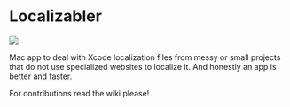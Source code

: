 # Localizabler

![](http://ralcr.com/localizabler.png)

Mac app to deal with Xcode localization files from messy or small projects that do not use specialized websites to localize it. And honestly an app is better and faster.

For contributions read the wiki please!